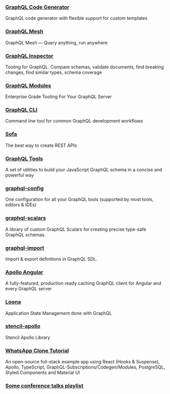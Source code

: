 ### [GraphQL Code Generator](https://graphql-code-generator.com)

GraphQL code generator with flexible support for custom templates

### [GraphQL Mesh](https://github.com/Urigo/graphql-mesh)

GraphQL Mesh — Query anything, run anywhere

### [GraphQL Inspector](https://graphql-inspector.com)

Tooling for GraphQL. Compare schemas, validate documents, find breaking changes, find similar types, schema coverage

### [GraphQL Modules](https://github.com/Urigo/graphql-modules)

Enterprise Grade Tooling For Your GraphQL Server 

### [GraphQL CLI](https://github.com/urigo/graphql-cli)

Command line tool for common GraphQL development workflows

### [Sofa](https://github.com/Urigo/sofa)

The best way to create REST APIs

### [GraphQL Tools](https://github.com/ardatan/graphql-tools)

A set of utilities to build your JavaScript GraphQL schema in a concise and powerful way

### [graphql-config](https://github.com/kamilkisiela/graphql-config)
One configuration for all your GraphQL tools (supported by most tools, editors & IDEs) 

### [graphql-scalars](https://github.com/Urigo/graphql-scalars/)

A library of custom GraphQL Scalars for creating precise type-safe GraphQL schemas.

### [graphql-import](https://github.com/ardatan/graphql-import)

Import & export definitions in GraphQL SDL.

### [Apollo Angular](https://github.com/apollographql/apollo-angular)

A fully-featured, production ready caching GraphQL client for Angular and every GraphQL server

### [Loona](https://loonajs.com)

Application State Management done with GraphQL

### [stencil-apollo](https://github.com/ardatan/stencil-apollo)

Stencil Apollo Library

### [WhatsApp Clone Tutorial](https://github.com/Urigo/WhatsApp-Clone-Tutorial)

An open-source full-stack example app using React (Hooks & Suspense), Apollo, TypeScript, GraphQL-Subscriptions/Codegen/Modules, PostgreSQL, Styled Components and Material UI

### [Some conference talks playlist](https://www.youtube.com/watch?v=479WD8OCTfs&list=PLhCf3AUOg4PgQoY_A6xWDQ70yaNtPYtZd&index=1)
